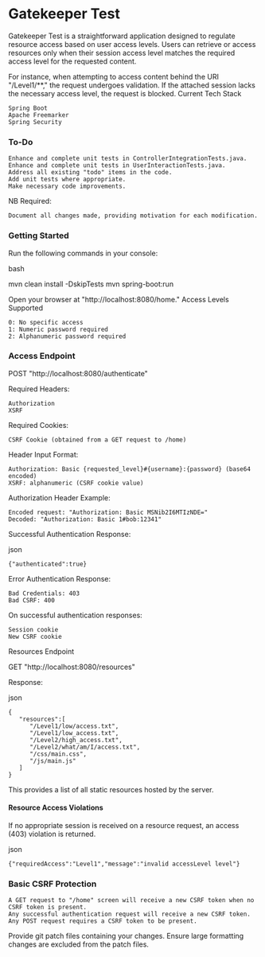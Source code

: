 # Gatekeeper Test

Gatekeeper Test is a straightforward application designed to regulate resource access based on user access levels. Users can retrieve or access resources only when their session access level matches the required access level for the requested content.

For instance, when attempting to access content behind the URI "/Level1/**," the request undergoes validation. If the attached session lacks the necessary access level, the request is blocked.
Current Tech Stack

    Spring Boot
    Apache Freemarker
    Spring Security

### To-Do

    Enhance and complete unit tests in ControllerIntegrationTests.java.
    Enhance and complete unit tests in UserInteractionTests.java.
    Address all existing "todo" items in the code.
    Add unit tests where appropriate.
    Make necessary code improvements.

NB Required:

    Document all changes made, providing motivation for each modification.

### Getting Started

Run the following commands in your console:

bash

mvn clean install -DskipTests
mvn spring-boot:run

Open your browser at "http://localhost:8080/home."
Access Levels Supported

    0: No specific access
    1: Numeric password required
    2: Alphanumeric password required

### Access Endpoint

POST "http://localhost:8080/authenticate"

Required Headers:

    Authorization
    XSRF

Required Cookies:

    CSRF Cookie (obtained from a GET request to /home)

Header Input Format:

    Authorization: Basic {requested_level}#{username}:{password} (base64 encoded)
    XSRF: alphanumeric (CSRF cookie value)

Authorization Header Example:

    Encoded request: "Authorization: Basic MSNib2I6MTIzNDE="
    Decoded: "Authorization: Basic 1#bob:12341"

Successful Authentication Response:

json
```
{"authenticated":true}
```
Error Authentication Response:

    Bad Credentials: 403
    Bad CSRF: 400

On successful authentication responses:

    Session cookie
    New CSRF cookie

Resources Endpoint

GET "http://localhost:8080/resources"

Response:

json
```
{ 
   "resources":[ 
      "/Level1/low/access.txt",
      "/Level1/low_access.txt",
      "/Level2/high_access.txt",
      "/Level2/what/am/I/access.txt",
      "/css/main.css",
      "/js/main.js"
   ]
}
```
This provides a list of all static resources hosted by the server.

#### Resource Access Violations

If no appropriate session is received on a resource request, an access (403) violation is returned.

json
```
{"requiredAccess":"Level1","message":"invalid accessLevel level"}
```
### Basic CSRF Protection

    A GET request to "/home" screen will receive a new CSRF token when no CSRF token is present.
    Any successful authentication request will receive a new CSRF token.
    Any POST request requires a CSRF token to be present.

Provide git patch files containing your changes. Ensure large formatting changes are excluded from the patch files.
